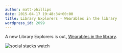 ```yaml
---
author: matt-phillips
date: 2015-04-17 19:48:34+00:00
title: Library Explorers - Wearables in the library
wordpress_id: 2099
---
```


A new Library Explorers is out, [Wearables in the library](http://tinyletter.com/library-explorers/letters/library-explorers-wearables-in-the-library).

![social stacks watch](https://lil-blog-media.s3.amazonaws.com/2015/04/17753698-c599-434d-b568-2ad5a7f481b4.jpg)
